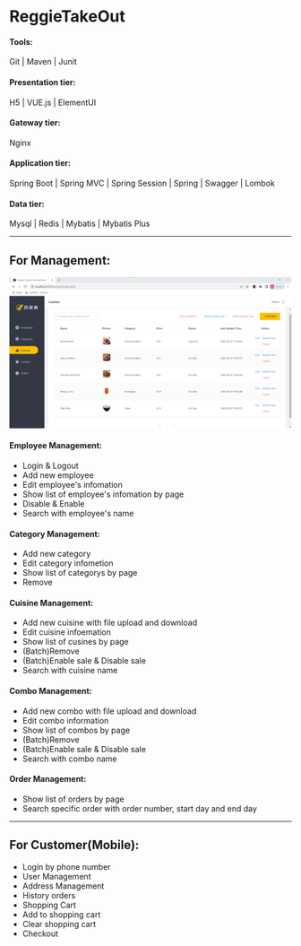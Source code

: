 # ReggieTakeOut

#### Tools:
Git | Maven | Junit
#### Presentation tier:
H5 | VUE.js | ElementUI
#### Gateway tier: 
Nginx
#### Application tier:
Spring Boot | Spring MVC | Spring Session | Spring | Swagger | Lombok
#### Data tier:
Mysql | Redis | Mybatis | Mybatis Plus
***

## For Management: 
![Screenshot of back management system](src/main/resources/front/images/p1.png)
#### Employee Management:
+ Login & Logout
+ Add new employee
+ Edit employee's infomation
+ Show list of employee's infomation by page
+ Disable & Enable 
+ Search with employee's name

#### Category Management:
+ Add new category
+ Edit category infometion
+ Show list of categorys by page
+ Remove

#### Cuisine Management:
+ Add new cuisine with file upload and download
+ Edit cuisine infoemation
+ Show list of cusines by page
+ (Batch)Remove
+ (Batch)Enable sale & Disable sale
+ Search with cuisine name

#### Combo Management:
+ Add new combo with file upload and download
+ Edit combo information
+ Show list of combos by page
+ (Batch)Remove
+ (Batch)Enable sale & Disable sale
+ Search with combo name

#### Order Management:
+ Show list of orders by page
+ Search specific order with order number, start day and end day
***

## For Customer(Mobile):
+ Login by phone number
+ User Management
+ Address Management
+ History orders
+ Shopping Cart
+ Add to shopping cart 
+ Clear shopping cart
+ Checkout



